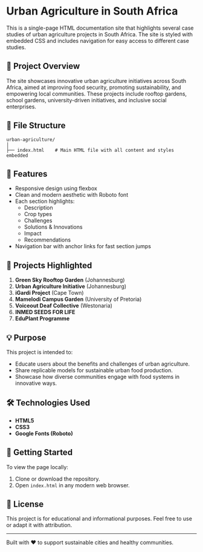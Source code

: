 
# Urban Agriculture in South Africa

This is a single-page HTML documentation site that highlights several case studies of urban agriculture projects in South Africa. The site is styled with embedded CSS and includes navigation for easy access to different case studies.

## 🌿 Project Overview

The site showcases innovative urban agriculture initiatives across South Africa, aimed at improving food security, promoting sustainability, and empowering local communities. These projects include rooftop gardens, school gardens, university-driven initiatives, and inclusive social enterprises.

## 📁 File Structure

```
urban-agriculture/
│
├── index.html    # Main HTML file with all content and styles embedded
```

## 🎨 Features

- Responsive design using flexbox
- Clean and modern aesthetic with Roboto font
- Each section highlights:
  - Description
  - Crop types
  - Challenges
  - Solutions & Innovations
  - Impact
  - Recommendations
- Navigation bar with anchor links for fast section jumps

## 📸 Projects Highlighted

1. **Green Sky Rooftop Garden** (Johannesburg)
2. **Urban Agriculture Initiative** (Johannesburg)
3. **iGardi Project** (Cape Town)
4. **Mamelodi Campus Garden** (University of Pretoria)
5. **Voiceout Deaf Collective** (Westonaria)
6. **INMED SEEDS FOR LIFE**
7. **EduPlant Programme**

## 💡 Purpose

This project is intended to:

- Educate users about the benefits and challenges of urban agriculture.
- Share replicable models for sustainable urban food production.
- Showcase how diverse communities engage with food systems in innovative ways.

## 🛠️ Technologies Used

- **HTML5**
- **CSS3**
- **Google Fonts (Roboto)**

## 🚀 Getting Started

To view the page locally:

1. Clone or download the repository.
2. Open `index.html` in any modern web browser.

## 📄 License

This project is for educational and informational purposes. Feel free to use or adapt it with attribution.

---

Built with ❤️ to support sustainable cities and healthy communities.
